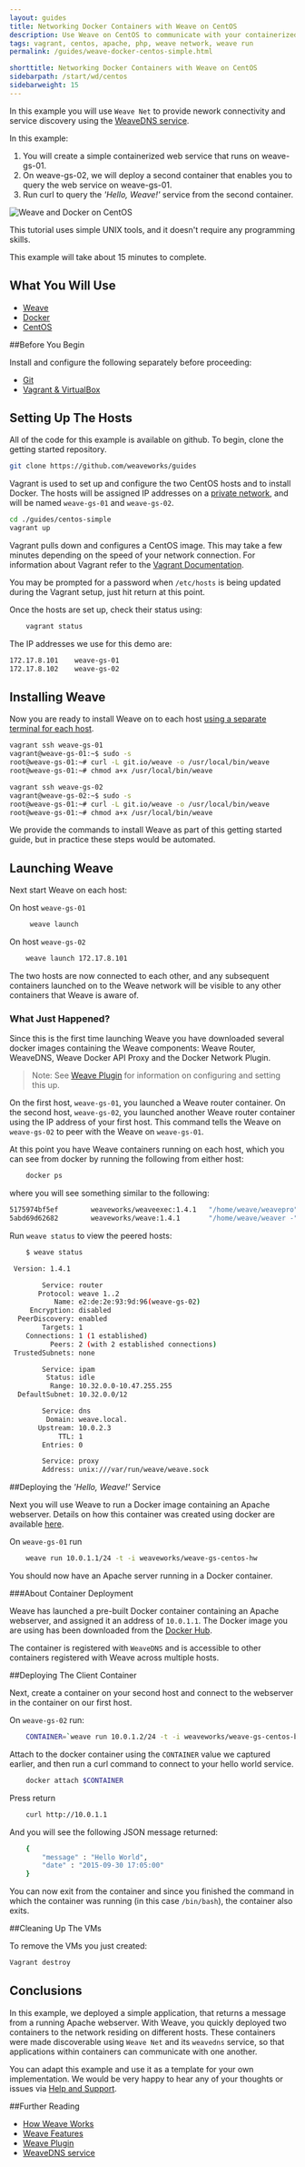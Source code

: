 ```yaml
---
layout: guides
title: Networking Docker Containers with Weave on CentOS
description: Use Weave on CentOS to communicate with your containerized applications regardless of the host. 
tags: vagrant, centos, apache, php, weave network, weave run
permalink: /guides/weave-docker-centos-simple.html

shorttitle: Networking Docker Containers with Weave on CentOS
sidebarpath: /start/wd/centos
sidebarweight: 15
---
```


In this example you will use `Weave Net` to provide nework connectivity and service discovery using the [WeaveDNS service](/documentation/net-1.5-weavedns). 

In this example:

1. You will create a simple containerized web service that runs on weave-gs-01.
2. On weave-gs-02, we will deploy a second container that enables you to query the web service on weave-gs-01.
3. Run curl to query the _'Hello, Weave!'_ service from the second container.

![Weave and Docker on CentOS](/guides/images/Simple_Weave.png)

This tutorial uses simple UNIX tools, and it doesn't require any programming skills.

This example will take about 15 minutes to complete.


## What You Will Use

* [Weave](http://weave.works)
* [Docker](http://docker.com)
* [CentOS](http://http://centos.org/)

##Before You Begin

Install and configure the following separately before proceeding:

* [Git](http://git-scm.com/downloads)
* [Vagrant & VirtualBox](/guides/about/vagrant.html)

## Setting Up The Hosts

All of the code for this example is available on github. To begin, clone the getting started repository.

~~~bash
git clone https://github.com/weaveworks/guides
~~~

Vagrant is used to set up and configure the two CentOS hosts and to install Docker. The hosts will be assigned IP addresses on a [private network](http://en.wikipedia.org/wiki/Private%5Fnetwork), and will be named `weave-gs-01` and `weave-gs-02`.

~~~bash
cd ./guides/centos-simple
vagrant up
~~~

Vagrant pulls down and configures a CentOS image. This may take a few minutes depending on the speed of your network connection. For information about Vagrant refer to the [Vagrant Documentation](http://vagrantup.com).

You may be prompted for a password when `/etc/hosts` is being updated during the Vagrant setup, just hit return at this point.

Once the hosts are set up, check their status using:

~~~bash
    vagrant status
~~~

The IP addresses we use for this demo are: 

~~~bash
172.17.8.101 	weave-gs-01
172.17.8.102 	weave-gs-02
~~~

## Installing Weave ##

Now you are ready to install Weave on to each host [using a separate terminal for each host](http://weave.works/guides/about/vagrant.html#general-usage-pattern).

~~~bash
vagrant ssh weave-gs-01
vagrant@weave-gs-01:~$ sudo -s
root@weave-gs-01:~# curl -L git.io/weave -o /usr/local/bin/weave
root@weave-gs-01:~# chmod a+x /usr/local/bin/weave
~~~

~~~bash
vagrant ssh weave-gs-02
vagrant@weave-gs-02:~$ sudo -s
root@weave-gs-01:~# curl -L git.io/weave -o /usr/local/bin/weave
root@weave-gs-01:~# chmod a+x /usr/local/bin/weave
~~~~

We provide the commands to install Weave as part of this getting started guide, but in practice these steps would be automated.

## Launching Weave

Next start Weave on each host:

On host `weave-gs-01`

~~~bash
     weave launch
~~~

On host `weave-gs-02`

~~~bash
    weave launch 172.17.8.101
~~~

The two hosts are now connected to each other, and any subsequent containers launched on to the Weave network will be visible to any other containers that Weave is aware of.

### What Just Happened?

Since this is the first time launching Weave you have downloaded several docker images containing the Weave components: Weave Router, WeaveDNS, Weave Docker API Proxy and the Docker Network Plugin.

>Note: See [Weave Plugin](/documentation/net-1.5-plugin) for information on configuring and setting this up. 

On the first host, `weave-gs-01`, you launched a Weave router container. On the second host, `weave-gs-02`, you launched another Weave router container using the IP address of your first host. This command tells the Weave on `weave-gs-02` to peer with the Weave on `weave-gs-01`.

At this point you have Weave containers running on each host, which you can see from docker by running the following from either host: 
~~~bash
    docker ps
~~~
where you will see something similar to the following:

~~~bash
5175974bf5ef        weaveworks/weaveexec:1.4.1   "/home/weave/weavepro"   19 seconds ago      Up 17 seconds                           weaveproxy
5abd69d62682        weaveworks/weave:1.4.1       "/home/weave/weaver -"   20 seconds ago      Up 18 seconds                           weave
~~~

Run `weave status` to view the peered hosts:

~~~bash
    $ weave status

 Version: 1.4.1

        Service: router
       Protocol: weave 1..2
           Name: e2:de:2e:93:9d:96(weave-gs-02)
     Encryption: disabled
  PeerDiscovery: enabled
        Targets: 1
    Connections: 1 (1 established)
          Peers: 2 (with 2 established connections)
 TrustedSubnets: none

        Service: ipam
         Status: idle
          Range: 10.32.0.0-10.47.255.255
  DefaultSubnet: 10.32.0.0/12

        Service: dns
         Domain: weave.local.
       Upstream: 10.0.2.3
            TTL: 1
        Entries: 0

        Service: proxy
        Address: unix:///var/run/weave/weave.sock
~~~

##Deploying the _'Hello, Weave!'_ Service

Next you will use Weave to run a Docker image containing an Apache webserver.  Details on how this container was created using docker are available [here](https://github.com/weaveworks/guides/blob/master/centos-simple/DockerfileREADME.md).

On `weave-gs-01` run

~~~bash
    weave run 10.0.1.1/24 -t -i weaveworks/weave-gs-centos-hw
~~~~

You should now have an Apache server running in a Docker container.

###About Container Deployment

Weave has launched a pre-built Docker container containing an Apache webserver, and assigned it an address of `10.0.1.1`. The Docker image you are using has been downloaded from the [Docker Hub](https://hub.docker.com/).

The container is registered with `WeaveDNS` and is accessible to other containers registered with Weave across multiple hosts.

##Deploying The Client Container

Next, create a container on your second host and connect to the webserver in the container on our first host. 

On `weave-gs-02` run:
~~~bash
    CONTAINER=`weave run 10.0.1.2/24 -t -i weaveworks/weave-gs-centos-bash`
~~~

Attach to the docker container using the `CONTAINER` value we captured earlier, and then run a curl command to connect to your hello world service.

~~~bash
    docker attach $CONTAINER
~~~

Press return 

~~~bash
    curl http://10.0.1.1
~~~

And you will see the following JSON message returned:

~~~bash
    {
        "message" : "Hello World",
        "date" : "2015-09-30 17:05:00"
    }
~~~

You can now exit from the container and since you finished the command in which the container was running (in this case `/bin/bash`), the container also exits.

##Cleaning Up The VMs

To remove the VMs you just created: 

~~~bash
Vagrant destroy
~~~

## Conclusions ##

In this example, we deployed a simple application, that returns a message from a running Apache webserver. With Weave, you quickly deployed two containers to the network residing on different hosts. These containers were made discoverable using `Weave Net` and its `weavedns` service, so that applications within containers can communicate with one another. 

You can adapt this example and use it as a template for your own implementation. We would be very happy to hear any of your thoughts or issues via [Help and Support](https://weave.works/help/).

##Further Reading

 * [How Weave Works](/documentation/net-1.5-router-topology)
 * [Weave Features](/documentation/net-1.5-features)
 * [Weave Plugin](/documentation/net-1.5-plugin)
 * [WeaveDNS service](/documentation/net-1.5-weavedns)
